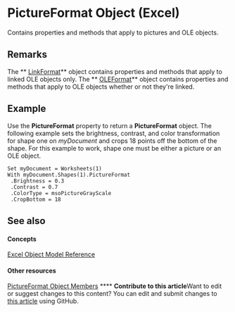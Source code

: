 
# PictureFormat Object (Excel)

Contains properties and methods that apply to pictures and OLE objects.


## Remarks

 The ** [LinkFormat](3d8085bf-c113-7cbe-871b-01f3b6017824.md)** object contains properties and methods that apply to linked OLE objects only. The ** [OLEFormat](96ee06d8-e922-c48c-4406-bb2f5cbaa02a.md)** object contains properties and methods that apply to OLE objects whether or not they're linked.


## Example

Use the  **PictureFormat** property to return a **PictureFormat** object. The following example sets the brightness, contrast, and color transformation for shape one on _myDocument_ and crops 18 points off the bottom of the shape. For this example to work, shape one must be either a picture or an OLE object.


```
Set myDocument = Worksheets(1) 
With myDocument.Shapes(1).PictureFormat 
 .Brightness = 0.3 
 .Contrast = 0.7 
 .ColorType = msoPictureGrayScale 
 .CropBottom = 18
```


## See also


#### Concepts


 [Excel Object Model Reference](11ea8598-8a20-92d5-f98b-0da04263bf2c.md)
#### Other resources


 [PictureFormat Object Members](d27d6074-2698-2b1d-87cb-c9cc187354c3.md)
****   **Contribute to this article**Want to edit or suggest changes to this content? You can edit and submit changes to  [this article](https://github.com/jhershey00/VBA_Excel_Test/OpenXMLCon/articles/7e8ec723-b6e0-fdc9-ff4e-22cbb31be4df.md) using GitHub.

